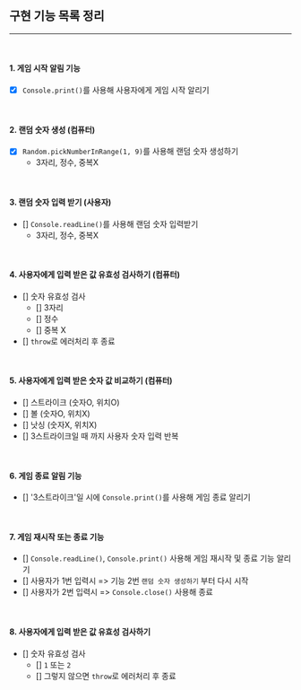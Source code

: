 ## 구현 기능 목록 정리

---

<br />

#### 1. 게임 시작 알림 기능

- [x] `Console.print()`를 사용해 사용자에게 게임 시작 알리기

<br />

#### 2. 랜덤 숫자 생성 (컴퓨터)

- [x] `Random.pickNumberInRange(1, 9)`를 사용해 랜덤 숫자 생성하기
  - 3자리, 정수, 중복X

<br />

#### 3. 랜덤 숫자 입력 받기 (사용자)

- [] `Console.readLine()`를 사용해 랜덤 숫자 입력받기
  - 3자리, 정수, 중복X

<br />

#### 4. 사용자에게 입력 받은 값 유효성 검사하기 (컴퓨터)

- [] 숫자 유효성 검사
  - [] 3자리
  - [] 정수
  - [] 중복 X
- [] `throw`로 에러처리 후 종료

<br />

#### 5. 사용자에게 입력 받은 숫자 값 비교하기 (컴퓨터)

- [] 스트라이크 (숫자O, 위치O)
- [] 볼 (숫자O, 위치X)
- [] 낫싱 (숫자X, 위치X)
- [] 3스트라이크일 때 까지 사용자 숫자 입력 반복

<br />

#### 6. 게임 종료 알림 기능

- [] '3스트라이크'일 시에 `Console.print()`를 사용해 게임 종료 알리기

<br />

#### 7. 게임 재시작 또는 종료 기능

- [] `Console.readLine()`, `Console.print()` 사용해 게임 재시작 및 종료 기능 알리기
- [] 사용자가 1번 입력시 => 기능 2번 `랜덤 숫자 생성하기` 부터 다시 시작
- [] 사용자가 2번 입력시 => `Console.close()` 사용해 종료

<br />

#### 8. 사용자에게 입력 받은 값 유효성 검사하기

- [] 숫자 유효성 검사
  - [] `1` 또는 `2`
  - [] 그렇지 않으면 `throw`로 에러처리 후 종료
